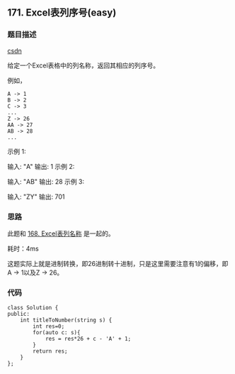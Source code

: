 ## 171. Excel表列序号(easy)
### 题目描述
[csdn](https://www.polarxiong.com/archives/LeetCode-171-excel-sheet-column-number.html)

给定一个Excel表格中的列名称，返回其相应的列序号。

例如，

    A -> 1
    B -> 2
    C -> 3
    ...
    Z -> 26
    AA -> 27
    AB -> 28 
    ...
示例 1:

输入: "A"
输出: 1
示例 2:

输入: "AB"
输出: 28
示例 3:

输入: "ZY"
输出: 701



### 思路

此题和 [168. Excel表列名称](https://github.com/wsqat/OJ/blob/master/LeetCode-CN/168.%20Excel%E8%A1%A8%E5%88%97%E5%90%8D%E7%A7%B0(easy).md) 是一起的。


耗时：4ms

这题实际上就是进制转换，即26进制转十进制，只是这里需要注意有1的偏移，即A -> 1以及Z -> 26。


### 代码
```
class Solution {
public:
    int titleToNumber(string s) {
        int res=0;
        for(auto c: s){
            res = res*26 + c - 'A' + 1;
        }
        return res;
    }
};
```



####